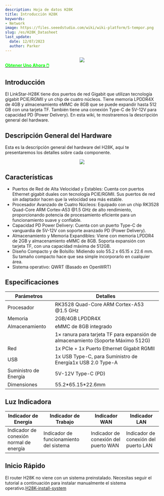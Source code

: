 ```yaml
---
description: Hoja de datos H28K
title: Introducción H28K
keywords:
- Network
image: https://files.seeedstudio.com/wiki/wiki-platform/S-tempor.png
slug: /es/H28K_Datasheet
last_update:
  date: 12/07/2023
  author: Parker
---
```


<!-- ---
name: H28K Router with 8GB eMMC, QWRT support
category: 
bzurl: 
prodimagename:
surveyurl: 
sku: *******
tags:
--- -->

<div align="center"><img width={500} src="https://files.seeedstudio.com/wiki/H28K/Overview.jpg" /></div>

<div class="get_one_now_container" style={{textAlign: 'center'}}>
    <a class="get_one_now_item" href="https://www.seeedstudio.com/LinkStar-H28K-0208-p-5848.html" target="_blank">
            <strong><span><font color={'FFFFFF'} size={"4"}> Obtener Uno Ahora 🖱️</font></span></strong>
    </a>
</div>

## Introducción

El LinkStar-H28K tiene dos puertos de red Gigabit que utilizan tecnología gigabit PCIE/RGMII y un chip de cuatro núcleos. Tiene memoria LPDDR4X de 4GB y almacenamiento eMMC de 8GB que se puede expandir hasta 512 GB con una tarjeta TF. También tiene una conexión Type-C de 5V-12V para capacidad PD (Power Delivery). En esta wiki, te mostraremos la descripción general del hardware.

## Descripción General del Hardware

Esta es la descripción general del hardware del H28K, aquí te presentaremos los detalles sobre cada componente.

<div align="center"><img width={500} src="https://files.seeedstudio.com/wiki/H28K/29.png" /></div>

## Características

- Puertos de Red de Alta Velocidad y Estables: Cuenta con puertos Ethernet gigabit duales con tecnología PCIE/RGMII. Sus puertos de red sin adaptador hacen que la velocidad sea más estable.
- Procesador Avanzado de Cuatro Núcleos: Equipado con un chip RK3528 Quad-Core ARM Cortex-A53 @1.5 GHz de alto rendimiento, proporcionando potencia de procesamiento eficiente para un funcionamiento suave y confiable.
- Capacidad PD Power Delivery: Cuenta con un puerto Type-C de vanguardia de 5V-12V con soporte avanzado PD (Power Delivery).
- Almacenamiento y Memoria Expandibles: Viene con memoria LPDDR4 de 2GB y almacenamiento eMMC de 8GB. Soporta expansión con tarjeta TF, con una capacidad máxima de 512GB.
- Diseño Compacto y de Bolsillo: Midiendo solo 55.2 x 65.15 x 22.6 mm. Su tamaño compacto hace que sea simple incorporarlo en cualquier área.
- Sistema operativo: QWRT (Basado en OpenWRT)


## Especificaciones

| **Parámetros** | **Detalles**                                                |
| -------------- | ----------------------------------------------------------- |
| Procesador     | RK3528 Quad-Core ARM Cortex-A53 @1.5 GHz                     |
| Memoria        | 2GB/4GB LPDDR4X                                             |
| Almacenamiento | eMMC de 8GB integrado                                       |
|                | 1× ranura para tarjeta TF para expansión de almacenamiento (Soporte Máximo 512G) |
| Red            | 1x PCIe + 1x Puerto Ethernet Gigabit RGMII                  |
| USB            | 1x USB Type-C, para Suministro de Energía1x USB 2.0 Type-A  |
| Suministro de Energía | 5V-12V Type-C (PD)                                    |
| Dimensiones    | 55.2\*65.15\*22.6mm                                         |


## Luz Indicadora

| Indicador de Energía        | Indicador de Trabajo       | Indicador WAN                 | Indicador LAN                 |
| --------------------------- | -------------------------- | ----------------------------- | ----------------------------- |
| Indicador de conexión normal de energía | Indicador de funcionamiento del sistema | Indicador de conexión del puerto WAN | Indicador de conexión del puerto LAN |

## Inicio Rápido

El router H28K no viene con un sistema preinstalado. Necesitas seguir el tutorial a continuación para instalar manualmente el sistema operativo.[H28K-install-system](/es/H28K-install-system)


<div class="button_tech_support_container">
<a href="https://forum.seeedstudio.com/" class="button_forum"></a> 
<a href="https://www.seeedstudio.com/contacts" class="button_email"></a>
</div>

<div class="button_tech_support_container">
<a href="https://discord.gg/eWkprNDMU7" class="button_discord"></a> 
<a href="https://github.com/Seeed-Studio/wiki-documents/discussions/69" class="button_discussion"></a>
</div>